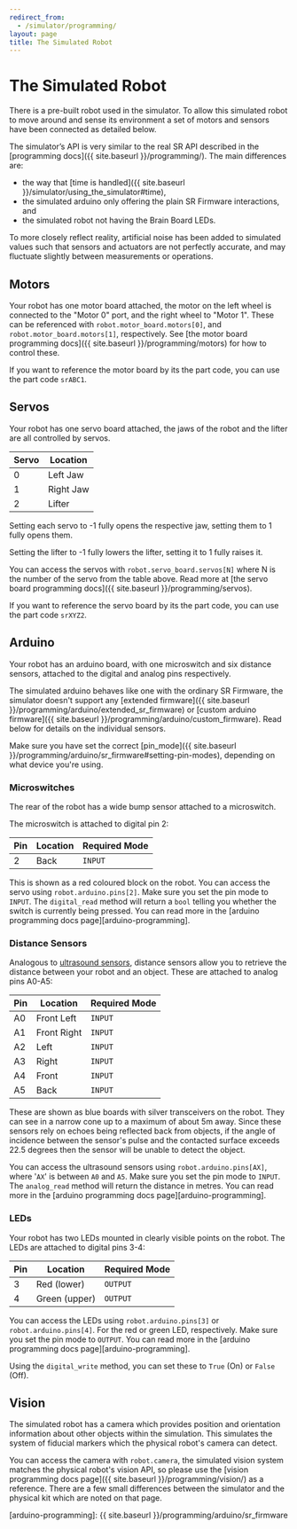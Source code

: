 ```yaml
---
redirect_from:
  - /simulator/programming/
layout: page
title: The Simulated Robot
---
```


The Simulated Robot
===================

There is a pre-built robot used in the simulator.
To allow this simulated robot to move around and sense its environment a set of motors and sensors have been connected as detailed below.

The simulator’s API is very similar to the real SR API described in the [programming docs]({{ site.baseurl }}/programming/).
The main differences are:

- the way that [time is handled]({{ site.baseurl }}/simulator/using_the_simulator#time),
- the simulated arduino only offering the plain SR Firmware interactions, and
- the simulated robot not having the Brain Board LEDs.

<div class="info">
  To more closely reflect reality, artificial noise has been added to simulated
  values such that sensors and actuators are not perfectly accurate, and may
  fluctuate slightly between measurements or operations.
</div>

## Motors

Your robot has one motor board attached, the motor on the left wheel is connected to the "Motor 0" port, and the right wheel to "Motor 1". These can be referenced with `robot.motor_board.motors[0]`, and `robot.motor_board.motors[1]`, respectively.
See [the motor board programming docs]({{ site.baseurl }}/programming/motors) for how to control these.

If you want to reference the motor board by its the part code, you can use the part code `srABC1`.

## Servos

Your robot has one servo board attached, the jaws of the robot and the lifter are all controlled by servos.

| Servo | Location  |
|-------|-----------|
| 0     | Left Jaw  |
| 1     | Right Jaw |
| 2     | Lifter    |

Setting each servo to -1 fully opens the respective jaw, setting them to 1 fully opens them.

Setting the lifter to -1 fully lowers the lifter, setting it to 1 fully raises it.

You can access the servos with `robot.servo_board.servos[N]` where N is the number of the servo from the table above. Read more at [the servo board programming docs]({{ site.baseurl }}/programming/servos).

If you want to reference the servo board by its the part code, you can use the part code `srXYZ2`.

## Arduino

Your robot has an arduino board, with one microswitch and six distance sensors, attached to the digital and analog pins respectively.

The simulated arduino behaves like one with the ordinary SR Firmware, the simulator doesn't support any [extended firmware]({{ site.baseurl }}/programming/arduino/extended_sr_firmware) or [custom arduino firmware]({{ site.baseurl }}/programming/arduino/custom_firmware). Read below for details on the individual sensors.

Make sure you have set the correct [pin_mode]({{ site.baseurl }}/programming/arduino/sr_firmware#setting-pin-modes), depending on what device you're using.

### Microswitches

The rear of the robot has a wide bump sensor attached to a microswitch.

The microswitch is attached to digital pin 2:

| Pin | Location | Required Mode |
|-----|----------|---------------|
| 2   | Back     | `INPUT`       |

This is shown as a red coloured block on the robot. You can access the servo using `robot.arduino.pins[2]`. Make sure you set the pin mode to `INPUT`. The `digital_read` method will return a `bool` telling you whether the switch is currently being pressed. You can read more in the [arduino programming docs page][arduino-programming].

### Distance Sensors

Analogous to [ultrasound sensors](https://robocraze.com/blogs/post/what-is-ultrasonic-sensor), distance sensors allow you to retrieve the distance between your robot and an object. These are attached to analog pins A0-A5:

| Pin | Location    | Required Mode |
|-----|-------------|---------------|
| A0  | Front Left  | `INPUT`       |
| A1  | Front Right | `INPUT`       |
| A2  | Left        | `INPUT`       |
| A3  | Right       | `INPUT`       |
| A4  | Front       | `INPUT`       |
| A5  | Back        | `INPUT`       |

These are shown as blue boards with silver transceivers on the robot. They can see in a narrow cone up to a maximum of about 5m away.
Since these sensors rely on echoes being reflected back from objects, if the angle of incidence between the sensor's pulse and the contacted surface exceeds 22.5 degrees then the sensor will be unable to detect the object.

You can access the ultrasound sensors using `robot.arduino.pins[AX]`, where '`AX`' is between `A0` and `A5`. Make sure you set the pin mode to `INPUT`. The `analog_read` method will return the distance in metres. You can read more in the [arduino programming docs page][arduino-programming].

### LEDs

Your robot has two LEDs mounted in clearly visible points on the robot. The LEDs are attached to digital pins 3-4:

| Pin | Location      | Required Mode |
|-----|---------------|---------------|
| 3   | Red (lower)   | `OUTPUT`      |
| 4   | Green (upper) | `OUTPUT`      |

You can access the LEDs using `robot.arduino.pins[3]` or `robot.arduino.pins[4]`. For the red or green LED, respectively. Make sure you set the pin mode to `OUTPUT`. You can read more in the [arduino programming docs page][arduino-programming].

Using the `digital_write` method, you can set these to `True` (On) or `False` (Off).

## Vision

The simulated robot has a camera which provides position and orientation
information about other objects within the simulation. This simulates the
system of fiducial markers which the physical robot's camera can detect.

You can access the camera with `robot.camera`, the simulated vision system matches the physical robot's vision API, so please use the [vision programming docs page]({{ site.baseurl }}/programming/vision/) as a reference. There are a few small differences between the simulator and the physical kit which are noted on that page. 

[arduino-programming]: {{ site.baseurl }}/programming/arduino/sr_firmware